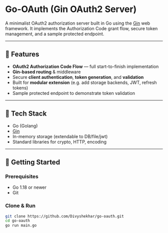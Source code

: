 # Go-OAuth (Gin OAuth2 Server)

A minimalist OAuth2 authorization server built in Go using the [Gin](https://github.com/gin-gonic/gin) web framework. It implements the Authorization Code grant flow, secure token management, and a sample protected endpoint.

---

## 🚀 Features

- **OAuth2 Authorization Code Flow** — full start-to-finish implementation
- **Gin-based routing** & middleware
- Secure **client authentication**, **token generation**, and **validation**
- Built for **modular extension** (e.g. add storage backends, JWT, refresh tokens)
- Sample protected endpoint to demonstrate token validation

---

## 🧰 Tech Stack

- Go (Golang)
- [Gin](https://github.com/gin-gonic/gin)
- In-memory storage (extendable to DB/file/jwt)
- Standard libraries for crypto, HTTP, encoding

---

## 📌 Getting Started

### Prerequisites

- Go 1.18 or newer
- Git

### Clone & Run

```bash
git clone https://github.com/Divyshekhar/go-oauth.git
cd go-oauth
go run main.go
